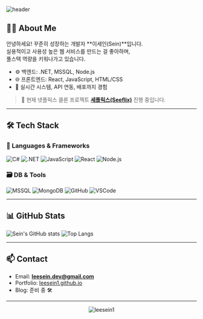 <!-- 헤더 이미지 -->
![header](https://capsule-render.vercel.app/api?type=wave&color=auto&height=200&section=header&text=Hi%20👋%20I'm%20Sein&fontSize=40&fontAlignY=35)

<!-- 소개 -->
## 👨‍💻 About Me

안녕하세요! 꾸준히 성장하는 개발자 **이세인(Sein)**입니다.  
실용적이고 사용성 높은 웹 서비스를 만드는 걸 좋아하며,  
풀스택 역량을 키워나가고 있습니다.

- ⚙️ 백엔드: .NET, MSSQL, Node.js  
- 🌐 프론트엔드: React, JavaScript, HTML/CSS  
- 📡 실시간 시스템, API 연동, 배포까지 경험  

> 🚀 현재 넷플릭스 클론 프로젝트 **[세플릭스(Seeflix)](https://github.com/leesein1/seeflix)** 진행 중입니다.

---

## 🛠️ Tech Stack

### 📌 Languages & Frameworks
![C#](https://img.shields.io/badge/C%23-239120?style=flat&logo=c-sharp&logoColor=white)
![.NET](https://img.shields.io/badge/.NET-512BD4?style=flat&logo=dotnet&logoColor=white)
![JavaScript](https://img.shields.io/badge/JavaScript-F7DF1E?style=flat&logo=javascript&logoColor=black)
![React](https://img.shields.io/badge/React-61DAFB?style=flat&logo=react&logoColor=black)
![Node.js](https://img.shields.io/badge/Node.js-339933?style=flat&logo=node.js&logoColor=white)

### 🗃️ DB & Tools
![MSSQL](https://img.shields.io/badge/MSSQL-CC2927?style=flat&logo=microsoftsqlserver&logoColor=white)
![MongoDB](https://img.shields.io/badge/MongoDB-47A248?style=flat&logo=mongodb&logoColor=white)
![GitHub](https://img.shields.io/badge/GitHub-181717?style=flat&logo=github&logoColor=white)
![VSCode](https://img.shields.io/badge/VSCode-007ACC?style=flat&logo=visualstudiocode&logoColor=white)

---

## 📊 GitHub Stats

![Sein's GitHub stats](https://github-readme-stats.vercel.app/api?username=leesein1&show_icons=true&theme=default&hide_rank=true)
![Top Langs](https://github-readme-stats.vercel.app/api/top-langs/?username=leesein1&layout=compact&hide_title=true)

---

## 📫 Contact

- Email: **leesein.dev@gmail.com**
- Portfolio: [leesein1.github.io](https://leesein1.github.io)
- Blog: 준비 중 🛠

---

<p align="center">
  <img src="https://komarev.com/ghpvc/?username=leesein1&label=Profile%20views&color=0e75b6&style=flat" alt="leesein1" />
</p>
